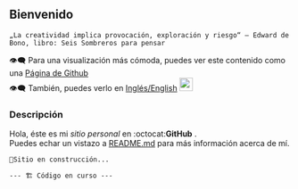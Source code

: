 ## Bienvenido
`„La creatividad implica provocación, exploración y riesgo“ — Edward de Bono, libro: Seis Sombreros para pensar`       

👁‍🗨 Para una visualización más cómoda, puedes ver este contenido como una [Página de Github](https://pedroescribanomendez.github.io/Me/index-es.md)      
👁‍🗨 También, puedes verlo en [Inglés/English](https://pedroescribanomendez.github.io/Me/index.md) <img src="https://user-images.githubusercontent.com/84480770/119225926-e4567000-bb06-11eb-8bfb-5a8a6dd7190f.png" width="24" height="24" />  

### Descripción
Hola, éste es mi _sitio_ _personal_ en  :octocat:**GitHub** .  
Puedes echar un vistazo a [README.md](https://github.com/PedroEscribanoMendez/Me/blob/gh-pages/README.md) para más información acerca de mí.  
 

```markdown
🚧Sitio en construcción...

--- 🏗 Código en curso ---
```

